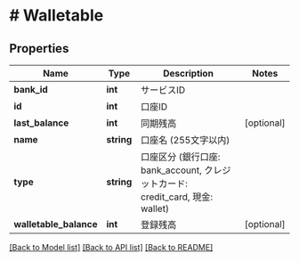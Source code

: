 # # Walletable

## Properties

Name | Type | Description | Notes
------------ | ------------- | ------------- | -------------
**bank_id** | **int** | サービスID | 
**id** | **int** | 口座ID | 
**last_balance** | **int** | 同期残高 | [optional] 
**name** | **string** | 口座名 (255文字以内) | 
**type** | **string** | 口座区分 (銀行口座: bank_account, クレジットカード: credit_card, 現金: wallet) | 
**walletable_balance** | **int** | 登録残高 | [optional] 

[[Back to Model list]](../../README.md#documentation-for-models) [[Back to API list]](../../README.md#documentation-for-api-endpoints) [[Back to README]](../../README.md)



